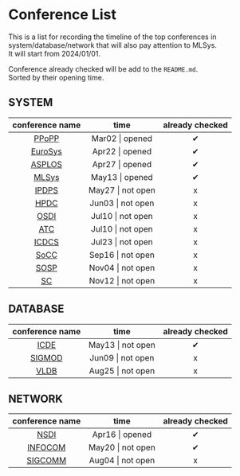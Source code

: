 # Conference List

This is a list for recording the timeline of the top conferences in system/database/network that will also pay attention to MLSys.  
It will start from 2024/01/01.  

Conference already checked will be add to the `README.md`.  
Sorted by their opening time.  

## SYSTEM

| conference name | time    | already checked |
| :-------------: | :----:  | :-------------: |
| [PPoPP](http://dblp.uni-trier.de/db/conf/ppopp/) | Mar02 &#124; opened | &#10004; |
| [EuroSys](https://dblp.uni-trier.de/db/conf/eurosys/index.html) | Apr22 &#124; opened | &#10004; |
| [ASPLOS](https://dl.acm.org/conference/asplos) | Apr27 &#124; opened | &#10004; |
| [MLSys](https://mlsys.org/) | May13 &#124; opened | &#10004; |
| [IPDPS](https://dblp.uni-trier.de/db/conf/ipps/index.html) | May27 &#124; not open | x |
| [HPDC](https://dblp.uni-trier.de/db/conf/hpdc/index.html) | Jun03 &#124; not open | x |
| [OSDI](https://dblp.uni-trier.de/db/conf/osdi/index.html) | Jul10 &#124; not open | x |
| [ATC](https://dblp.uni-trier.de/db/conf/usenix/index.html) | Jul10 &#124; not open | x |
| [ICDCS](https://dblp.uni-trier.de/db/conf/icdcs/index.html) | Jul23 &#124; not open | x |
| [SoCC](https://dblp.uni-trier.de/db/conf/cloud/index.html) | Sep16 &#124; not open | x |
| [SOSP](https://dblp.uni-trier.de/db/conf/sosp/index.html) | Nov04 &#124; not open | x |
| [SC](http://dblp.uni-trier.de/db/conf/sc/) | Nov12 &#124; not open | x |

## DATABASE

| conference name | time    | already checked |
| :-------------: | :----:  | :-------------: |
| [ICDE](https://dblp.uni-trier.de/db/conf/icde/index.html) | May13 &#124; not open | &#10004; |
| [SIGMOD](https://dblp.uni-trier.de/db/conf/sigmod/index.html) | Jun09 &#124; not open | x |
| [VLDB](https://dl.acm.org/loi/pvldb/group/d2020.y2023) | Aug25 &#124; not open | x |

## NETWORK

| conference name | time    | already checked |
| :-------------: | :----:  | :-------------: |
| [NSDI](https://www.usenix.org/conference/nsdi24/technical-sessions) | Apr16 &#124; opened | &#10004; |
| [INFOCOM](https://infocom2024.ieee-infocom.org/program/accepted-paper-list-main-conference) | May20 &#124; not open | &#10004; |
| [SIGCOMM](https://dblp.uni-trier.de/db/conf/sigcomm/index.html) | Aug04 &#124; not open | x |